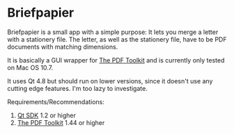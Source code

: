 # Briefpapier

Briefpapier is a small app with a simple purpose: It lets you merge a letter with a stationery file. The letter, as well as the stationery file, have to be PDF documents with matching dimensions.

It is basically a GUI wrapper for [The PDF Toolkit](http://www.pdflabs.com/tools/pdftk-the-pdf-toolkit/) and is currently only tested on Mac OS 10.7.

It uses Qt 4.8 but should run on lower versions, since it doesn't use any cutting edge features. I'm too lazy to investigate.

Requirements/Recommendations:

1. [Qt SDK](http://qt.nokia.com/downloads/) 1.2 or higher
1. [The PDF Toolkit](http://www.pdflabs.com/tools/pdftk-the-pdf-toolkit/) 1.44 or higher

